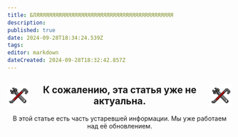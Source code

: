 ```yaml
---
title: БЛЯЯЯЯЯЯЯЯЯЯЯЯЯЯЯЯЯЯЯЯЯЯЯЯЯЯЯЯЯЯЯЯЯЯЯЯЯЯЯЯЯЯЯ
description: 
published: true
date: 2024-09-28T18:34:24.539Z
tags: 
editor: markdown
dateCreated: 2024-09-28T18:32:42.857Z
---
```


<center><div class="warning-banner">
  <img src="/guides/engineering.png" style="float: left; margin-right: 10px; width: 50px; height: 50px;">
  <img src="/guides/engineering.png" style="float: right; margin-left: 10px; width: 50px; height: 50px;">
  <h2>К сожалению, эта статья уже не актуальна.</h2>
  <p>В этой статье есть часть устаревшей информации. Мы уже работаем над её обновлением.</p>
</div>
</center>